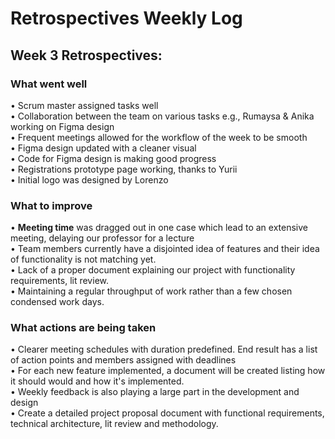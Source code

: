 # Retrospectives Weekly Log

## Week 3 Retrospectives:
### What went well
• Scrum master assigned tasks well  
• Collaboration between the team on various tasks e.g., Rumaysa & Anika working on Figma design  
• Frequent meetings allowed for the workflow of the week to be smooth  
• Figma design updated with a cleaner visual  
• Code for Figma design is making good progress  
• Registrations prototype page working, thanks to Yurii  
• Initial logo was designed by Lorenzo  
### What to improve
• **Meeting time** was dragged out in one case which lead to an extensive meeting, delaying our professor for a lecture  
• Team members currently have a disjointed idea of features and their idea of functionality is not matching yet.  
• Lack of a proper document explaining our project with functionality requirements, lit review.  
• Maintaining a regular throughput of work rather than a few chosen condensed work days.    
### What actions are being taken
• Clearer meeting schedules with duration predefined. End result has a list of action points and members assigned with deadlines  
• For each new feature implemented, a document will be created listing how it should would and how it's implemented.  
• Weekly feedback is also playing a large part in the development and design  
• Create a detailed project proposal document with functional requirements, technical architecture, lit review and methodology.  

